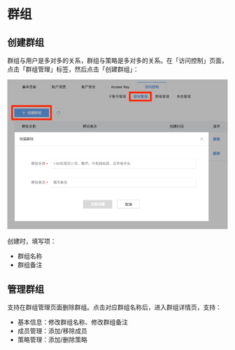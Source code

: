 # 群组

## 创建群组

群组与用户是多对多的关系，群组与策略是多对多的关系。在「访问控制」页面，点击「群组管理」标签，然后点击「创建群组」：

![](../../image/访问控制使用指南-创建群组.png)

创建时，填写项：

* 群组名称
* 群组备注

## 管理群组

支持在群组管理页面删除群组。点击对应群组名称后，进入群组详情页，支持：

* 基本信息：修改群组名称、修改群组备注
* 成员管理：添加/移除成员
* 策略管理：添加/删除策略


